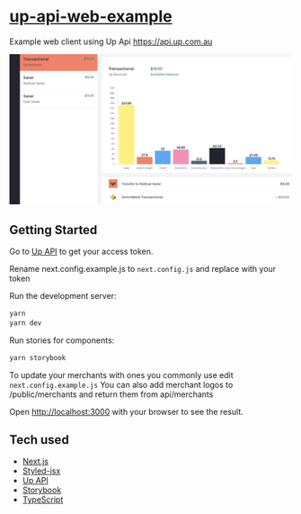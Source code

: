 # [up-api-web-example](https://github.com/svnm/up-api-web-example)

Example web client using Up Api https://api.up.com.au

![](public/screenshot.png)

## Getting Started

Go to [Up API](https://developer.up.com.au/#getting-started) to get your access token.

Rename next.config.example.js to `next.config.js` and replace <UP API TOKEN> with your token

Run the development server:

```bash
yarn
yarn dev
```

Run stories for components:

```bash
yarn storybook
```

To update your merchants with ones you commonly use edit `next.config.example.js`
You can also add merchant logos to /public/merchants and return them from api/merchants

Open [http://localhost:3000](http://localhost:3000) with your browser to see the result.

## Tech used

- [Next.js](https://nextjs.org)
- [Styled-jsx](https://github.com/vercel/styled-jsx)
- [Up API](https://developer.up.com.au)
- [Storybook](https://storybook.js.org)
- [TypeScript](https://www.typescriptlang.org)
